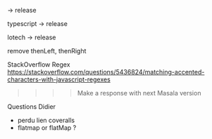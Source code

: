 
-> release

typescript
-> release



lotech
-> release

remove thenLeft, thenRight

StackOverflow Regex
https://stackoverflow.com/questions/5436824/matching-accented-characters-with-javascript-regexes
>>>> Make a response with next Masala version


Questions Didier

- perdu lien coveralls
- flatmap or flatMap ?
